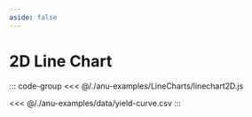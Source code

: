 ```yaml
---
aside: false
---
```


<script setup>
import { linechart2D } from '../anu-examples/LineCharts/linechart2D.js'
import singleView  from '../vue_components/singleView.vue'
</script>

# 2D Line Chart

<singleView :scene="linechart2D" />

::: code-group
<<< @/./anu-examples/LineCharts/linechart2D.js 

<<< @/./anu-examples/data/yield-curve.csv
:::